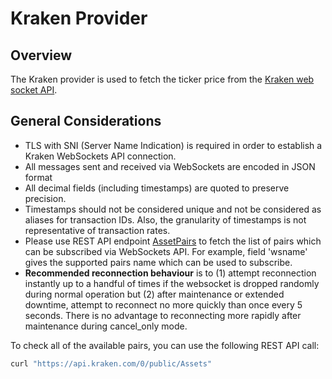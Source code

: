 # Kraken Provider

## Overview

The Kraken provider is used to fetch the ticker price from the [Kraken web socket API](https://docs.kraken.com/websockets/).


## General Considerations

* TLS with SNI (Server Name Indication) is required in order to establish a Kraken WebSockets API connection.
* All messages sent and received via WebSockets are encoded in JSON format
* All decimal fields (including timestamps) are quoted to preserve precision.
* Timestamps should not be considered unique and not be considered as aliases for transaction IDs. Also, the granularity of timestamps is not representative of transaction rates.
* Please use REST API endpoint [AssetPairs](https://docs.kraken.com/rest/#tag/Market-Data/operation/getTradableAssetPairs) to fetch the list of pairs which can be subscribed via WebSockets API. For example, field 'wsname' gives the supported pairs name which can be used to subscribe.
* **Recommended reconnection behaviour** is to (1) attempt reconnection instantly up to a handful of times if the websocket is dropped randomly during normal operation but (2) after maintenance or extended downtime, attempt to reconnect no more quickly than once every 5 seconds. There is no advantage to reconnecting more rapidly after maintenance during cancel_only mode.

To check all of the available pairs, you can use the following REST API call:

```bash
curl "https://api.kraken.com/0/public/Assets"
```
